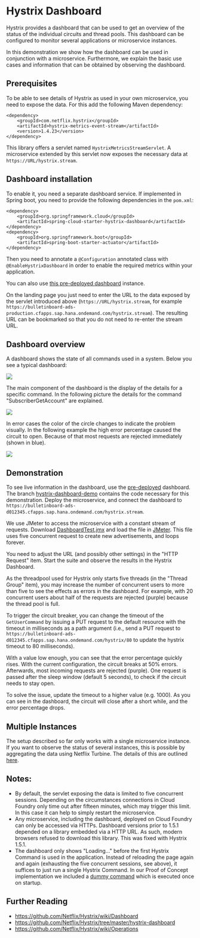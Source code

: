 # Hystrix Dashboard

Hystrix provides a dashboard that can be used to get an overview of the status of the individual circuits and thread
pools. This dashboard can be configured to monitor several applications or microservice instances.

In this demonstration we show how the dashboard can be used in conjunction with a microservice.
Furthermore, we explain the basic use cases and information that can be obtained by observing the dashboard.

## Prerequisites
To be able to see details of Hystrix as used in your own microservice, you need to expose the data.
For this add the following Maven dependency:

```
<dependency>
    <groupId>com.netflix.hystrix</groupId>
    <artifactId>hystrix-metrics-event-stream</artifactId>
    <version>1.4.23</version>
</dependency>
```

This library offers a servlet named `HystrixMetricsStreamServlet`.
A microservice extended by this servlet now exposes the necessary data at `https://URL/hystrix.stream`.

## Dashboard installation
To enable it, you need a separate dashboard service. If implemented in Spring boot, you need to provide the following dependencies in the `pom.xml`:
```
<dependency>
    <groupId>org.springframework.cloud</groupId>
    <artifactId>spring-cloud-starter-hystrix-dashboard</artifactId>
</dependency>
<dependency>
    <groupId>org.springframework.boot</groupId>
    <artifactId>spring-boot-starter-actuator</artifactId>
</dependency>
```

Then you need to annotate a `@Configuration` annotated class with `@EnableHystrixDashboard` in order to enable the required metrics within your application.

You can also use [this pre-deployed dashboard](https://cc-hystrix-demo.cfapps.sap.hana.ondemand.com/hystrix) instance.

On the landing page you just need to enter the URL to the data exposed by the servlet introduced above (`https://URL/hystrix.stream`, for example `https://bulletinboard-ads-production.cfapps.sap.hana.ondemand.com/hystrix.stream`).
The resulting URL can be bookmarked so that you do not need to re-enter the stream URL.

## Dashboard overview
A dashboard shows the state of all commands used in a system. Below you see a typical dashboard: 

<img src = "https://github.com/Netflix/Hystrix/wiki/images/hystrix-dashboard-netflix-api-example-iPad.png">

The main component of the dashboard is the display of the details for a specific command.
In the following picture the details for the command "SubscriberGetAccount" are explained.

<img src = "https://github.com/Netflix/Hystrix/wiki/images/dashboard-annoted-circuit-640.png">

In error cases the color of the circle changes to indicate the problem visually.
In the following example the high error percentage caused the circuit to open.
Because of that most requests are rejected immediately (shown in blue).

<img src = "https://github.com/Netflix/Hystrix/wiki/images/dashboard-example-open-circuit-640.png">

## Demonstration

To see live information in the dashboard, use the [pre-deployed](https://cc-hystrix-demo.cfapps.sap.hana.ondemand.com/hystrix) dashboard.
The branch [hystrix-dashboard-demo](https://github.com/ccjavadev/cc-bulletinboard-ads-spring-boot/tree/hystrix-dashboard-demo) contains the code necessary for this demonstration.
Deploy the microservice, and connect the dashboard to `https://bulletinboard-ads-d012345.cfapps.sap.hana.ondemand.com/hystrix.stream`.

We use JMeter to access the microservice with a constant stream of requests.
Download [DashboardTest.jmx](https://github.wdf.sap.corp/raw/cc-java-dev/cc-coursematerial/master/Service2ServiceCommunication/DashboardTest.jmx) and load the file in [JMeter](https://jmeter.apache.org/).
This file uses five concurrent request to create new advertisements, and loops forever.

You need to adjust the URL (and possibly other settings) in the "HTTP Request" item.
Start the suite and observe the results in the Hystrix Dashboard.

As the threadpool used for Hystrix only starts five threads (in the "Thread Group" item), you may increase the number of concurrent users to more than five to see the effects as errors in the dashboard.
For example, with 20 concurrent users about half of the requests are rejected (purple) because the thread pool is full.

To trigger the circuit breaker, you can change the timeout of the `GetUserCommand` by issuing a PUT request to the default resource with the timeout in milliseconds as a path argument (i.e., send a PUT request to `https://bulletinboard-ads-d012345.cfapps.sap.hana.ondemand.com/hystrix/80` to update the hystrix timeout to 80 milliseconds).

With a value low enough, you can see that the error percentage quickly rises.
With the current configuration, the circuit breaks at 50% errors.
Afterwards, most incoming requests are rejected (purple).
One request is passed after the sleep window (default 5 seconds), to check if the circuit needs to stay open.

To solve the issue, update the timeout to a higher value (e.g. 1000). 
As you can see in the dashboard, the circuit will close after a short while, and the error percentage drops.

## Multiple Instances
The setup described so far only works with a single microservice instance.
If you want to observe the status of several instances, this is possible by aggregating the data using Netflix Turbine.
The details of this are outlined [here](https://github.com/Netflix/Hystrix/wiki/Dashboard#installation-of-turbine-optional).

## Notes:
 - By default, the servlet exposing the data is limited to five concurrent sessions. Depending on the circumstances connections in Cloud Foundry only time out after fifteen minutes, which may trigger this limit. In this case it can help to simply restart the microservice.
 - Any microservice, including the dashboard, deployed on Cloud Foundry can only be accessed via HTTPs.
   Dashboard versions prior to 1.5.1 depended on a library embedded via a HTTP URL. As such, modern browsers refused
   to download this library. This was fixed with Hystrix 1.5.1.
 - The dashboard only shows "Loading..." before the first Hystrix Command is used in the application. Instead of reloading the page again and again (exhausting the five concurrent sessions, see above), it suffices to just run a single Hystrix Command. In our Proof of Concept implementation we included a [dummy command](https://github.com/ccjavadev/cc-bulletinboard-ads-spring-boot/blob/master/src/main/java/com/sap/bulletinboard/ads/BulletinboardAdsApplication.java) which is executed once on startup.

## Further Reading
- https://github.com/Netflix/Hystrix/wiki/Dashboard
- https://github.com/Netflix/Hystrix/tree/master/hystrix-dashboard
- https://github.com/Netflix/Hystrix/wiki/Operations
